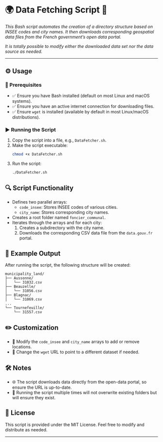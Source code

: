 # 🌍 Data Fetching Script 📂

_This Bash script automates the creation of a directory structure based on INSEE codes and city names. It then downloads corresponding geospatial data files from the French government’s open data portal._

_It is totally possible to modify either the downloaded data set nor the data source as needed._

---

## ⚙️ Usage

### 📌 Prerequisites

- ✅ Ensure you have Bash installed (default on most Linux and macOS systems).
- ✅ Ensure you have an active internet connection for downloading files.
- ✅ Ensure `wget` is installed (available by default in most Linux/macOS distributions).

### ▶️ Running the Script

1. Copy the script into a file, e.g., `DataFetcher.sh`.
2. Make the script executable:
   ```bash
   chmod +x DataFetcher.sh
   ```
3. Run the script:
   ```bash
   ./DataFetcher.sh
   ```

## 🔍 Script Functionality

- Defines two parallel arrays:
  - `code_insee`: Stores INSEE codes of various cities.
  - `city_name`: Stores corresponding city names.
- Creates a root folder named `foncier_communal`.
- Iterates through the arrays and for each city:
  1. Creates a subdirectory with the city name.
  2. Downloads the corresponding CSV data file from the `data.gouv.fr` portal.

## 📂 Example Output

After running the script, the following structure will be created:

```
municipality_land/
├── Aussonne/
│   └── 31032.csv
├── Beauzelle/
│   └── 31056.csv
├── Blagnac/
│   └── 31069.csv
...
└── Tournefeuille/
    └── 31557.csv
```

## ✏️ Customization

- 🎯 Modify the `code_insee` and `city_name` arrays to add or remove locations.
- 🎯 Change the `wget` URL to point to a different dataset if needed.

## 🛠️ Notes

- 🌐 The script downloads data directly from the open-data portal, so ensure the URL is up-to-date.
- 🔄 Running the script multiple times will not overwrite existing folders but will ensure they exist.

## 📜 License

This script is provided under the MIT License. Feel free to modify and distribute as needed.

---
